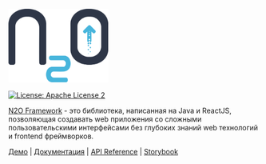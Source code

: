 <p>
  <a href="https://n2oapp.net/demo/" target="_blank">
    <img src="logo.png" alt="N2O Framework" width="200">
  </a>
</p>

[![License: Apache License 2](https://img.shields.io/hexpm/l/plug.svg?style=flat)](http://www.apache.org/licenses/LICENSE-2.0)


[N2O Framework](https://n2oapp.net/demo/) - это библиотека, написанная на Java и ReactJS, позволяющая создавать web приложения со сложными пользовательскими интерфейсами без глубоких знаний web технологий и frontend фреймворков.

[Демо](https://n2oapp.net/demo/) <span> | </span>    [Документация](https://n2oapp.net/docs/manual/) <span> | </span>  [API Reference](https://n2oapp.net/docs/xml/)  <span> | </span> [Storybook](https://n2oapp.net/storybook/)
